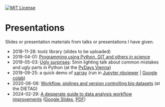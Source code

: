 [![MIT License](https://img.shields.io/github/license/lumbric/presentations.svg)](https://choosealicense.com/licenses/mit)

# Presentations

Slides or presentation materials from talks or presentations I have given.

- 2018-11-28: toolz library (slides to be uploaded)
- 2019-04-01: [Programming using Python, GIT and others in science](https://github.com/lumbric/python_git_programming_course)
- 2019-05-03: [Ugly surprises](https://github.com/lumbric/ugly-surprises): 5min lighting talk about common mistakes and ugly parts in Python (at the [PyDays Vienna](https://www.pydays.at/))
- 2019-09-25: a quick demo of [xarray](2019-09-25_pyugat_xarray_overview/xarray-demo.ipynb) (run in [Jupyter nbviewer](https://nbviewer.jupyter.org/github/lumbric/presentations/blob/master/2019-09-25_pyugat_xarray_overview/xarray-demo.ipynb) | [Google colab](https://colab.research.google.com/github/lumbric/presentations/blob/master/2019-09-25_pyugat_xarray_overview/xarray-demo.ipynb))
- 2020-06-06: [Workflow, piplines and version controlling big datasets](2020-06-06_dietag_data-version-workflow-piplines/) (at the DIETAG)
- 2024-02-29: [A desperate guide to data analysis workflow improvements](2024-02-29_boku_desperate-workflow-guidelines/) ([Google Slides](https://docs.google.com/presentation/d/e/2PACX-1vR0qILndW0r-GAd2XBAFO9E772Skn4UWMf7F9INzN2_aWSXjGH_hl-8Y0IahQ629r4YMFfSS_c46TFR/pub?start=false&loop=false&delayms=3000), [PDF](2024-02-29_boku_desperate-workflow-guidelines/2024-02-29_boku_desperate-workflow-guidelines.pdf))
